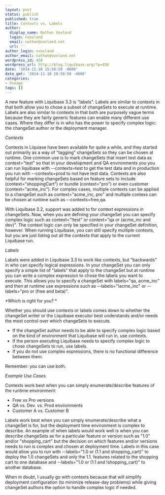 ```yaml
---
layout: post
status: publish
published: true
title: Contexts vs. Labels
author:
  display_name: Nathan Voxland
  login: nvoxland
  email: nathan@voxland.net
  url: ''
author_login: nvoxland
author_email: nathan@voxland.net
wordpress_id: 458
wordpress_url: http://blog.liquibase.org/?p=458
date: '2014-11-18 15:58:50 -0600'
date_gmt: '2014-11-18 20:58:50 -0600'
categories:
- Useage
tags: []
---
```



A new feature with Liquibase 3.3 is "labels". Labels are similar to contexts in that both allow you to chose a subset of changeSets to execute at runtime. Labels are also similar to contexts in that both are purposely vague terms because they are fairly generic features can enable many different use cases. Where they differ is in who has the power to specify complex logic: the changeSet author or the deployment manager.


*Contexts*


Contexts in Liquiase have been available for quite a while, and they started out primarily as a way of "tagging" changeSets so they can be chosen at runtime. One common use is to mark changeSets that insert test data as context="test" so that in your development and QA environments you you can run liquibase with --contexts=test to get the test data and in production you run with --contexts=prod to not have test data. Contexts are also helpful for marking changeSets based on feature sets to include (context="shoppingCart") or bundle (context="pro") or even customer (context="acme_inc"). For complex cases, multiple contexts can be applied to a changeSet such as context="acme_inc, pro" and multiple contexs can be chosen at runtime such as --contexts=free,qa.


With Liquibase 3.2, support was added to for context expressions in changeSets. Now, when you are defining your changeSet you can specify complex logic such as context="!test" or context="qa or (acme_inc and dev)". The context logic can only be specified in your changeSet definition, however. When running Liquibase, you can still specify multiple contexts, but you are just listing out all the contexts that apply to the current Liquibase run.


*Labels*


Labels were added in Liquibase 3.3 to work like contexts, but "backwards" in who can specify logical expressions. In your changeSet you can only specify a simple list of "labels" that apply to the changeSet but at runtime you can write a complex expression to chose the labels you want to execute. This allows you to specify a changeSet with labels="qa, acme_inc" and then at runtime use expressions such as --labels="!acme_inc" or --labels="pro or (free and beta)".


*Which is right for you? *


Whether you should use contexts or labels comes down to whether the changeSet writer or the Liquibase executor best understands and/or needs the most control over which changeSets to execute.


- If the changeSet author needs to be able to specify complex logic based on the kind of environment that Liquibase will run in, use contexts.
- If the person executing Liquibase needs to specify complex logic to chose changeSets to run, use labels.
- If you do not use complex expressions, there is no functional difference between them.



Remember: you can use both.



*Example Use Cases*


Contexts work best when you can simply enumerate/describe features of the runtime environment:


- Free vs Pro versions
- QA vs. Dev. vs. Prod environments
- Customer A vs. Customer B



Labels work best when you can simply enumerate/describe what a changeSet is for, but the deployment time environment is complex to describe. An example of when labels would work well is when you can describe changeSets as for a particular feature or version such as "1.0" and/or "shopping_cart" but the decision on which features and/or versions needs to run is complex and chosen at deployment time. Labels in this case would allow you to run with --labels="1.0 or (1.1 and shopping_cart)" to deploy the 1.0 changeSets and only the 1.1. features related to the shopping cart to one database and --labels="1.0 or (1.1 and !shopping_cart)" to another database.



When in doubt, I usually go with contexts because that will simplify deployment configuration (to minimize release-day problems) while giving changeSet authors the option to handle complex logic if needed.



